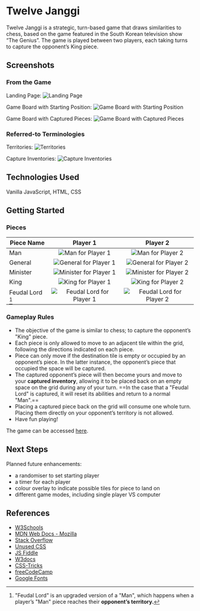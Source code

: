 # Twelve Janggi

Twelve Janggi is a strategic, turn-based game that draws similarities to chess, based on the game featured in the South Korean television show “The Genius”. The game is played between two players, each taking turns to capture the opponent’s King piece.

## Screenshots

### From the Game

Landing Page:
![Landing Page](./images/landing-page.jpg)

Game Board with Starting Position:
![Game Board with Starting Position](./images/start-position.jpg)

Game Board with Captured Pieces:
![Game Board with Captured Pieces](./images/with-captured-pieces.jpg)

### Referred-to Terminologies

Territories:
![Territories](./images/territories.png)

Capture Inventories:
![Capture Inventories](./images/capture-inventories.png)

## Technologies Used

Vanilla JavaScript, HTML, CSS

## Getting Started

### Pieces

| Piece Name       |                     Player 1                     |                     Player 2                     |
| ---------------- | :----------------------------------------------: | :----------------------------------------------: |
| Man              |      ![Man for Player 1](./images/man1.png)      |      ![Man for Player 2](./images/man2.png)      |
| General          |  ![General for Player 1](./images/general1.png)  |  ![General for Player 2](./images/general2.png)  |
| Minister         | ![Minister for Player 1](./images/minister1.png) | ![Minister for Player 2](./images/minister2.png) |
| King             |     ![King for Player 1](./images/king1.png)     |     ![King for Player 2](./images/king2.png)     |
| Feudal Lord [^1] |  ![Feudal Lord for Player 1](./images/fl1.png)   |  ![Feudal Lord for Player 2](./images/fl2.png)   |

[^1]: "Feudal Lord" is an upgraded version of a "Man", which happens when a player’s "Man" piece reaches their **opponent’s territory.**

### Gameplay Rules

- The objective of the game is similar to chess; to capture the opponent’s "King" piece.
- Each piece is only allowed to move to an adjacent tile within the grid, following the directions indicated on each piece.
- Piece can only move if the destination tile is empty or occupied by an opponent’s piece. In the latter instance, the opponent’s piece that occupied the space will be captured.
- The captured opponent’s piece will then become yours and move to your **captured inventory**, allowing it to be placed back on an empty space on the grid during any of your turn.
  ==In the case that a "Feudal Lord" is captured, it will reset its abilities and return to a normal "Man".==
- Placing a captured piece back on the grid will consume one whole turn. Placing them directly on your opponent’s territory is not allowed.
- Have fun playing!

The game can be accessed [here](https://aetheryn.github.io/ga-project-1/).

## Next Steps

Planned future enhancements:

- a randomiser to set starting player
- a timer for each player
- colour overlay to indicate possible tiles for piece to land on
- different game modes, including single player VS computer

## References

- [W3Schools](http://w3schools.com)
- [MDN Web Docs - Mozilla](http://developer.mozilla.org)
- [Stack Overflow](http://stackoverflow.com)
- [Unused CSS](http://unused-css.com)
- [JS Fiddle](http://jsfiddle.net)
- [W3docs](http://w3docs.com)
- [CSS-Tricks](http://css-tricks.com)
- [freeCodeCamp](http://freecodecamp.org)
- [Google Fonts](http://fonts-google.com)
